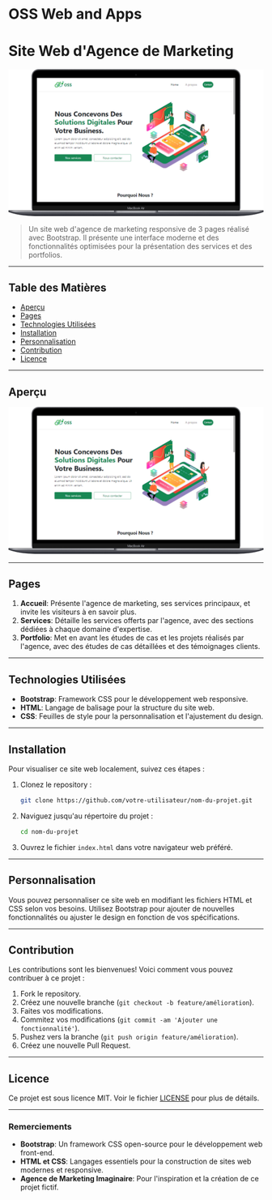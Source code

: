 # OSS Web and Apps
# Site Web d'Agence de Marketing

![Aperçu du Site Web](./preview.png)

> Un site web d'agence de marketing responsive de 3 pages réalisé avec Bootstrap. Il présente une interface moderne et des fonctionnalités optimisées pour la présentation des services et des portfolios.

---

## Table des Matières

- [Aperçu](#aperçu)
- [Pages](#pages)
- [Technologies Utilisées](#technologies-utilisées)
- [Installation](#installation)
- [Personnalisation](#personnalisation)
- [Contribution](#contribution)
- [Licence](#licence)

---

## Aperçu

![Aperçu du Site Web](./preview.png)

---

## Pages

1. **Accueil**: Présente l'agence de marketing, ses services principaux, et invite les visiteurs à en savoir plus.
2. **Services**: Détaille les services offerts par l'agence, avec des sections dédiées à chaque domaine d'expertise.
3. **Portfolio**: Met en avant les études de cas et les projets réalisés par l'agence, avec des études de cas détaillées et des témoignages clients.

---

## Technologies Utilisées

- **Bootstrap**: Framework CSS pour le développement web responsive.
- **HTML**: Langage de balisage pour la structure du site web.
- **CSS**: Feuilles de style pour la personnalisation et l'ajustement du design.

---

## Installation

Pour visualiser ce site web localement, suivez ces étapes :

1. Clonez le repository :

   ```bash
   git clone https://github.com/votre-utilisateur/nom-du-projet.git
   ```

2. Naviguez jusqu'au répertoire du projet :

   ```bash
   cd nom-du-projet
   ```

3. Ouvrez le fichier `index.html` dans votre navigateur web préféré.

---

## Personnalisation

Vous pouvez personnaliser ce site web en modifiant les fichiers HTML et CSS selon vos besoins. Utilisez Bootstrap pour ajouter de nouvelles fonctionnalités ou ajuster le design en fonction de vos spécifications.

---

## Contribution

Les contributions sont les bienvenues! Voici comment vous pouvez contribuer à ce projet :

1. Fork le repository.
2. Créez une nouvelle branche (`git checkout -b feature/amélioration`).
3. Faites vos modifications.
4. Commitez vos modifications (`git commit -am 'Ajouter une fonctionnalité'`).
5. Pushez vers la branche (`git push origin feature/amélioration`).
6. Créez une nouvelle Pull Request.

---

## Licence

Ce projet est sous licence MIT. Voir le fichier [LICENSE](./LICENSE) pour plus de détails.

---

### Remerciements

- **Bootstrap**: Un framework CSS open-source pour le développement web front-end.
- **HTML et CSS**: Langages essentiels pour la construction de sites web modernes et responsive.
- **Agence de Marketing Imaginaire**: Pour l'inspiration et la création de ce projet fictif.

